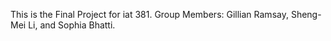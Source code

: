 This is the Final Project for iat 381.
Group Members: Gillian Ramsay, Sheng-Mei Li, and Sophia Bhatti.